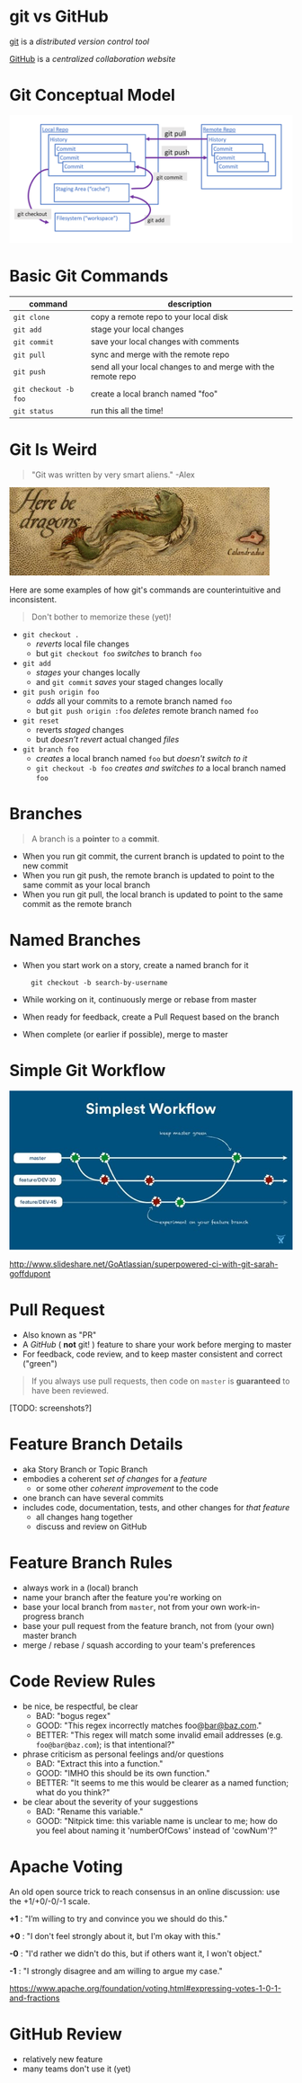 # git vs GitHub

[git](https://git-scm.com/book/) is a *distributed version control tool*

[GitHub](https://github.com/) is a *centralized collaboration website*

# Git Conceptual Model

![git conceptual model](git.png)

# Basic Git Commands

|command|description|
|---|---|
|`git clone`|copy a remote repo to your local disk|
|`git add`| stage your local changes|
|`git commit`| save your local changes with comments| 
|`git pull`| sync and merge with the remote repo|
|`git push`| send all your local changes to and merge with the remote repo
|`git checkout -b foo`| create a local branch named "foo"| 
|`git status`| run this all the time!|

# Git Is Weird

> "Git was written by very smart aliens." -Alex

![here be dragons](here-be-dragons.png)

Here are some examples of how git's commands are counterintuitive and inconsistent.

> Don't bother to memorize these (yet)!

* `git checkout .`
    * *reverts* local file changes
    * but `git checkout foo` *switches* to branch `foo`
* `git add`
    * *stages* your changes locally
    * and `git commit` *saves* your staged changes locally
* `git push origin foo`
    * *adds* all your commits to a remote branch named `foo`
    * but `git push origin :foo` *deletes* remote branch named `foo`
* `git reset`
    * reverts *staged* changes
    * but *doesn’t revert* actual changed *files*
* `git branch foo`
    * *creates* a local branch named `foo` but *doesn't switch to it*
    * `git checkout -b foo` *creates and switches to* a local branch named `foo`

# Branches

> A branch is a **pointer** to a **commit**.

* When you run git commit, the current branch is updated to point to the new commit
* When you run git push, the remote branch is updated to point to the same commit as your local branch
* When you run git pull, the local branch is updated to point to the same commit as the remote branch

# Named Branches

* When you start work on a story, create a named branch for it

        git checkout -b search-by-username

* While working on it, continuously merge or rebase from master
* When ready for feedback, create a Pull Request based on the branch
* When complete (or earlier if possible), merge to master

# Simple Git Workflow

![simple git workflow](simplest-workflow.jpg)

http://www.slideshare.net/GoAtlassian/superpowered-ci-with-git-sarah-goffdupont

# Pull Request

* Also known as "PR"
* A *GitHub* ( **not** git! ) feature to share your work before merging to master
* For feedback, code review, and to keep master consistent and correct ("green")

> If you always use pull requests, then code on `master` is **guaranteed** to have been reviewed.

[TODO: screenshots?]

# Feature Branch Details

* aka Story Branch or Topic Branch
* embodies a coherent *set of changes* for a *feature* 
  * or some other *coherent improvement* to the code
* one branch can have several commits
* includes code, documentation, tests, and other changes for *that feature*
  * all changes hang together 
  * discuss and review on GitHub
  
# Feature Branch Rules

* always work in a (local) branch
* name your branch after the feature you're working on
* base your local branch from `master`, not from your own work-in-progress branch
* base your pull request from the feature branch, not from (your own) master branch
* merge / rebase / squash according to your team's preferences

# Code Review Rules

* be nice, be respectful, be clear
  * BAD: "bogus regex"
  * GOOD: "This regex incorrectly matches foo@bar@baz.com."
  * BETTER: "This regex will match some invalid email addresses (e.g. ` foo@bar@baz.com`); is that intentional?"
* phrase criticism as personal feelings and/or questions
  * BAD: "Extract this into a function."
  * GOOD: "IMHO this should be its own function."
  * BETTER: "It seems to me this would be clearer as a named function; what do you think?"
* be clear about the severity of your suggestions
  * BAD: "Rename this variable."
  * GOOD: "Nitpick time: this variable name is unclear to me; how do you feel about naming it 'numberOfCows' instead of 'cowNum'?"
 

# Apache Voting

An old open source trick to reach consensus in an online discussion: use the +1/+0/-0/-1 scale.

**+1** : "I’m willing to try and convince you we should do this."

**+0** : "I don't feel strongly about it, but I'm okay with this."

**-0** : "I'd rather we didn't do this, but if others want it, I won't object."

**-1** : "I strongly disagree and am willing to argue my case."

https://www.apache.org/foundation/voting.html#expressing-votes-1-0-1-and-fractions

# GitHub Review

* relatively new feature
* many teams don't use it (yet)
